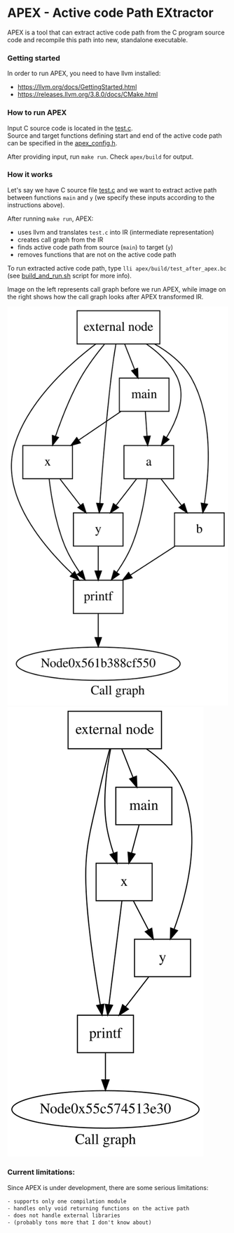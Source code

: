 # APEX - Active code Path EXtractor

APEX is a tool that can extract active code path from the C program source code
and recompile this path into new, standalone executable.


### Getting started

In order to run APEX, you need to have llvm installed:
- https://llvm.org/docs/GettingStarted.html
- https://releases.llvm.org/3.8.0/docs/CMake.html


### How to run APEX

Input C source code is located in the [test.c](apex/c-code/test.c). <br>
Source and target functions defining start and end of the active code path can
be specified in the [apex_config.h](apex/apex/apex_config.h).

After providing input, run `make run`. Check `apex/build` for output.


### How it works

Let's say we have C source file [test.c](apex/c-code/test.c) and we want to
extract active path between functions `main` and `y` (we specify these inputs
according to the instructions above).

After running `make run`, APEX:
- uses llvm and translates `test.c` into IR (intermediate representation)
- creates call graph from the IR
- finds active code path from source (`main`) to target (`y`)
- removes functions that are not on the active code path

To run extracted active code path, type `lli apex/build/test_after_apex.bc`
(see [build_and_run.sh](apex/build_and_run.sh) script for more info).

Image on the left represents call graph before we run APEX, while image on the
right shows how the call graph looks after APEX transformed IR. <br>

![](img/callgraph_default_opt.dot.svg) ![](img/callgraph_apex.dot.svg)


### Current limitations:

Since APEX is under development, there are some serious limitations:

```
- supports only one compilation module
- handles only void returning functions on the active path
- does not handle external libraries
- (probably tons more that I don't know about)
```
